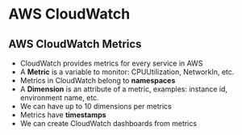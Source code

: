 # AWS CloudWatch

## AWS CloudWatch Metrics

- CloudWatch provides metrics for every service in AWS
- A **Metric** is a variable to monitor: CPUUtilization, NetworkIn, etc.
- Metrics in CloudWatch belong to **namespaces**
- A **Dimension** is an attribute of a metric, examples: instance id, environment name, etc.
- We can have up to 10 dimensions per metrics
- Metrics have **timestamps**
- We can create CloudWatch dashboards from metrics